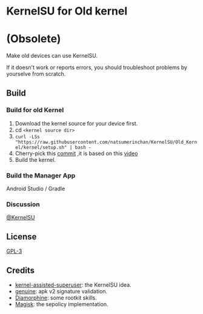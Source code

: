 # KernelSU for Old kernel 
# (Obsolete)


Make old devices can use KernelSU.

If it doesn't work or reports errors, you should troubleshoot problems by yourselve from scratch.

## Build

### Build for old Kernel

1. Download the kernel source for your device first.
2. cd `<kernel source dir>`
3. `curl -LSs "https://raw.githubusercontent.com/natsumerinchan/KernelSU/Old_Kernel/kernel/setup.sh" | bash -`
4. Cherry-pick this [commit](https://github.com/natsumerinchan/KernelSU/commit/25fb881bb855de4e170ea17e9a147fa29d85c40f) ,it is based on this [video](https://www.bilibili.com/video/BV1ge4y1G7Dy)
5. Build the kernel.

### Build the Manager App

Android Studio / Gradle

### Discussion

[@KernelSU](https://t.me/KernelSU)

## License

[GPL-3](http://www.gnu.org/copyleft/gpl.html)

## Credits

- [kernel-assisted-superuser](https://git.zx2c4.com/kernel-assisted-superuser/about/): the KernelSU idea.
- [genuine](https://github.com/brevent/genuine/): apk v2 signature validation.
- [Diamorphine](https://github.com/m0nad/Diamorphine): some rootkit skills.
- [Magisk](https://github.com/topjohnwu/Magisk): the sepolicy implementation.
